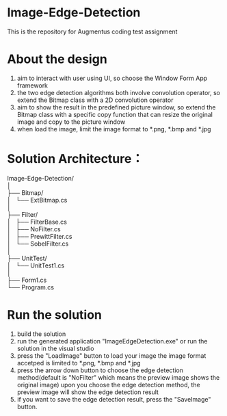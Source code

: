 # Image-Edge-Detection
This is the repository for Augmentus coding test assignment

# About the design
1. aim to interact with user using UI, so choose the Window Form App framework
2. the two edge detection algorithms both involve convolution operator, so extend the Bitmap class with a 2D convolution operator
3. aim to show the result in the predefined picture window, so extend the Bitmap class with a specific copy function that can resize the original image and copy to the picture window
4. when load the image, limit the image format to *.png, *.bmp and *.jpg

# Solution Architecture：
  Image-Edge-Detection/  
  │  
  ├── Bitmap/    
  │   └── ExtBitmap.cs  
  │  
  ├── Filter/  
  │   ├── FilterBase.cs  
  │   ├── NoFilter.cs  
  │   ├── PrewittFilter.cs  
  │   └── SobelFilter.cs  
  │  
  ├── UnitTest/  
  │   └── UnitTest1.cs  
  │  
  ├── Form1.cs  
  └── Program.cs  
 

# Run the solution
1. build the solution
2. run the generated application "ImageEdgeDetection.exe" or run the solution in the visual studio
3. press the "LoadImage" button to load your image
	the image format accetped is limited to *.png, *.bmp and *.jpg
4. press the arrow down button to choose the edge detection method(default is "NoFilter" which means the preview image shows the original image)
   upon you choose the edge detection method, the preview image will show the edge detection result
5. if you want to save the edge detection result, press the "SaveImage" button.
